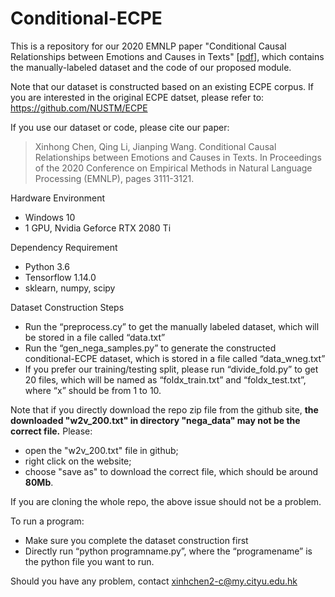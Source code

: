 # Conditional-ECPE
This is a repository for our 2020 EMNLP paper "Conditional Causal Relationships between Emotions and Causes in Texts" \[[pdf](https://www.aclweb.org/anthology/2020.emnlp-main.252.pdf)\], which contains the manually-labeled dataset and the code of our proposed module.

Note that our dataset is constructed based on an existing ECPE corpus. If you are interested in the original ECPE datset, please refer to: https://github.com/NUSTM/ECPE

If you use our dataset or code, please cite our paper:
>Xinhong Chen, Qing Li, Jianping Wang. Conditional Causal Relationships between Emotions and Causes in Texts. In Proceedings of the 2020 Conference on Empirical Methods in Natural Language Processing (EMNLP), pages 3111-3121.

Hardware Environment
- Windows 10
- 1 GPU, Nvidia Geforce RTX 2080 Ti

Dependency Requirement
- Python 3.6
- Tensorflow 1.14.0
- sklearn, numpy, scipy

Dataset Construction Steps
- Run the “preprocess.cy” to get the manually labeled dataset, which will be stored in a file called “data.txt”
- Run the “gen_nega_samples.py” to generate the constructed conditional-ECPE dataset, which is stored in a file called “data_wneg.txt”
-	If you prefer our training/testing split, please run “divide_fold.py” to get 20 files, which will be named as “foldx_train.txt” and “foldx_test.txt”, where “x” should be from 1 to 10.

Note that if you directly download the repo zip file from the github site, **the downloaded "w2v_200.txt" in directory "nega_data" may not be the correct file.** Please:
- open the "w2v_200.txt" file in github;
- right click on the website;
- choose "save as" to download the correct file, which should be around **80Mb**. 

If you are cloning the whole repo, the above issue should not be a problem.

To run a program:
- Make sure you complete the dataset construction first
-	Directly run “python programname.py”, where the “programename” is the python file you want to run.

Should you have any problem, contact xinhchen2-c@my.cityu.edu.hk
